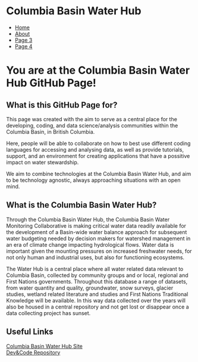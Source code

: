 <!DOCTYPE html>
<html>
	<head>
		<h1>Columbia Basin Water Hub</h1>
	</head>
	<body>
		<nav>
    		<ul>
        		<li><a href="/">Home</a></li>
	        	<li><a href="/About">About</a></li>
        		<li><a href="/Page3">Page 3</a></li>
        		<li><a href="/Page4">Page 4</a></li>
    		</ul>
		</nav>
		<div class="container">
      <div>
        		<h1>You are at the Columbia Basin Water Hub GitHub Page!</h1>  
      </div>
      <div>
        <h2>What is this GitHub Page for?</h2>
      <p>This page was created with the aim to serve as a central place for the developing, coding, and data science/analysis communities within the Columbia Basin, in British Columbia.

Here, people will be able to collaborate on how to best use different coding languages for accessing and analysing data, as well as provide tutorials, support, and an environment for creating applications that have a possitive impact on water stewardship.

We aim to combine technologies at the Columbia Basin Water Hub, and aim to be technology agnostic, always approaching situations with an open mind.
</p>
       <h2>What is the Columbia Basin Water Hub?</h2>
       <p>Through the Columbia Basin Water Hub, the Columbia Basin Water Monitoring Collaborative is making critical water data readily available for the development of a Basin-wide water balance approach for subsequent water budgeting needed by decision makers for watershed management in an era of climate change impacting hydrological flows. Water data is important given the mounting pressures on increased freshwater needs, for not only human and industrial uses, but also for functioning ecosystems.

The Water Hub is a central place where all water related data relevant to Columbia Basin, collected by community groups and or local, regional and First Nations governments. Throughout this database a range of datasets, from water quantity and quality, groundwater, snow surveys, glacier studies, wetland related literature and studies and First Nations Traditional Knowledge will be available. In this way data collected over the years will also be housed in a central repository and not get lost or disappear once a data collecting project has sunset. 
</p>
      <h2>Useful Links</h2>
  <a href="https://waterhub.livinglakescanada.ca/">Columbia Basin Water Hub Site</a><br>
  <a href="https://github.com/CBWaterHubManager/columbia-basin-water-hub-Dev-Code/tree/main">Dev&Code Repository</a>
  </div>
		</div><!-- /.container -->
	</body>
</html>
